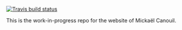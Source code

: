 <!-- badges: start -->
[![Travis build status](https://travis-ci.org/mcanouil/mcanouil.github.io.svg?branch=master)](https://travis-ci.org/mcanouil/mcanouil.github.io)
<!-- badges: end -->

This is the work-in-progress repo for the website of Mickaël Canouil.
